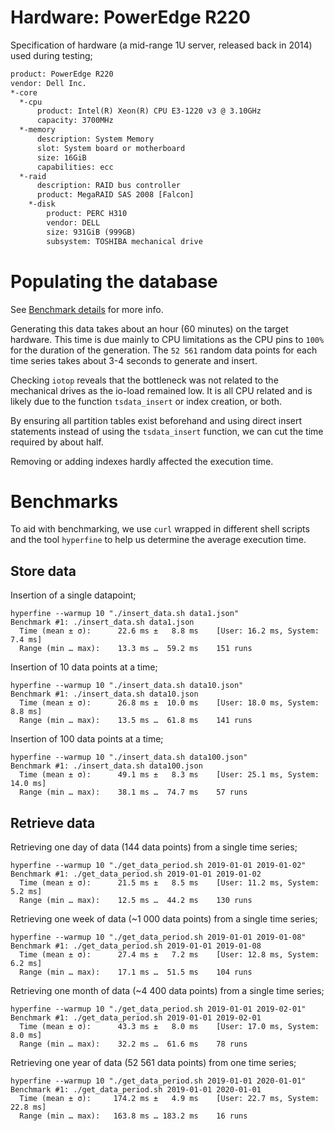 # Hardware: PowerEdge R220

Specification of hardware (a mid-range 1U server, released back in 2014) used during testing;

```txt
product: PowerEdge R220
vendor: Dell Inc.
*-core
  *-cpu
      product: Intel(R) Xeon(R) CPU E3-1220 v3 @ 3.10GHz
      capacity: 3700MHz
  *-memory
      description: System Memory
      slot: System board or motherboard
      size: 16GiB
      capabilities: ecc
  *-raid
      description: RAID bus controller
      product: MegaRAID SAS 2008 [Falcon]
    *-disk
        product: PERC H310
        vendor: DELL
        size: 931GiB (999GB)
        subsystem: TOSHIBA mechanical drive
```


# Populating the database

See [Benchmark details](https://github.com/self-host/self-host/blob/main/docs/benchmark_generating.md) for more info.

Generating this data takes about an hour (60 minutes) on the target hardware. This time is due mainly to CPU limitations as the CPU pins to `100%` for the duration of the generation. The `52 561` random data points for each time series takes about 3-4 seconds to generate and insert.

Checking `iotop` reveals that the bottleneck was not related to the mechanical drives as the io-load remained low. It is all CPU related and is likely due to the function `tsdata_insert` or index creation, or both.

By ensuring all partition tables exist beforehand and using direct insert statements instead of using the `tsdata_insert` function, we can cut the time required by about half.

Removing or adding indexes hardly affected the execution time.


# Benchmarks

To aid with benchmarking, we use `curl` wrapped in different shell scripts and the tool `hyperfine` to help us determine the average execution time.


## Store data

Insertion of a single datapoint;

```
hyperfine --warmup 10 "./insert_data.sh data1.json"
Benchmark #1: ./insert_data.sh data1.json
  Time (mean ± σ):      22.6 ms ±   8.8 ms    [User: 16.2 ms, System: 7.4 ms]
  Range (min … max):    13.3 ms …  59.2 ms    151 runs
```

Insertion of 10 data points at a time;

```
hyperfine --warmup 10 "./insert_data.sh data10.json"
Benchmark #1: ./insert_data.sh data10.json
  Time (mean ± σ):      26.8 ms ±  10.0 ms    [User: 18.0 ms, System: 8.8 ms]
  Range (min … max):    13.5 ms …  61.8 ms    141 runs
```

Insertion of 100 data points at a time;

```
hyperfine --warmup 10 "./insert_data.sh data100.json"
Benchmark #1: ./insert_data.sh data100.json
  Time (mean ± σ):      49.1 ms ±   8.3 ms    [User: 25.1 ms, System: 14.0 ms]
  Range (min … max):    38.1 ms …  74.7 ms    57 runs
```


## Retrieve data

Retrieving one day of data (144 data points) from a single time series;

```
hyperfine --warmup 10 "./get_data_period.sh 2019-01-01 2019-01-02"
Benchmark #1: ./get_data_period.sh 2019-01-01 2019-01-02
  Time (mean ± σ):      21.5 ms ±   8.5 ms    [User: 11.2 ms, System: 5.2 ms]
  Range (min … max):    12.5 ms …  44.2 ms    130 runs
```

Retrieving one week of data (~1 000 data points) from a single time series;

```
hyperfine --warmup 10 "./get_data_period.sh 2019-01-01 2019-01-08"
Benchmark #1: ./get_data_period.sh 2019-01-01 2019-01-08
  Time (mean ± σ):      27.4 ms ±   7.2 ms    [User: 12.8 ms, System: 6.2 ms]
  Range (min … max):    17.1 ms …  51.5 ms    104 runs
```

Retrieving one month of data (~4 400 data points) from a single time series;

```
hyperfine --warmup 10 "./get_data_period.sh 2019-01-01 2019-02-01"
Benchmark #1: ./get_data_period.sh 2019-01-01 2019-02-01
  Time (mean ± σ):      43.3 ms ±   8.0 ms    [User: 17.0 ms, System: 8.0 ms]
  Range (min … max):    32.2 ms …  61.6 ms    78 runs
```

Retrieving one year of data (52 561 data points) from one time series;

```
hyperfine --warmup 10 "./get_data_period.sh 2019-01-01 2020-01-01"
Benchmark #1: ./get_data_period.sh 2019-01-01 2020-01-01
  Time (mean ± σ):     174.2 ms ±   4.9 ms    [User: 22.7 ms, System: 22.8 ms]
  Range (min … max):   163.8 ms … 183.2 ms    16 runs
```
